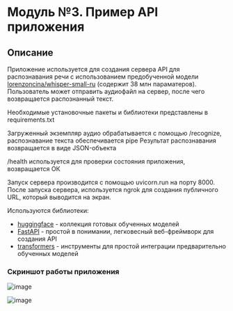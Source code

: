 # Модуль №3. Пример API приложения

## Описание
Приложение используется для создания сервера API для распознавания речи с использованием предобученной модели [lorenzoncina/whisper-small-ru](https://huggingface.co/lorenzoncina/whisper-small-ru) (содержит  38 млн параматеров).
Пользователь может отправить аудиофайл на сервер, после чего возвращается распознанный текст.

Необходимые установочные пакеты и библиотеки представлены в requirements.txt

Загруженный экземпляр аудио обрабатывается с помощью /recognize, распознавание текста обеспечивается pipe
Результат распознавания возвращается в виде JSON-объекта

/health используется для проверки состояния приложения, возвращается ОК

Запуск сервера производится с помощью uvicorn.run на порту 8000. После запуска сервера, используется ngrok для создания публичного URL, который выводится на экран.

 Используются библиотеки:

- [huggingface](https://huggingface.co) - коллекция готовых обученных моделей
- [FastAPI](https://fastapi.tiangolo.com/) - простой в понимании, легковесный веб-фреймворк для создания API
- [transformers](https://huggingface.co/docs/transformers/index) -  инструменты для простой интеграции предварительно обученных моделей

### Скриншот работы приложения
![image](https://github.com/lmnindzja/speech2textRU/assets/89553548/bd40391b-90c7-41c5-8488-d9be45794013)

![image](https://github.com/lmnindzja/speech2textRU/assets/89553548/690449ff-1164-491d-ba21-cd7281af4e3e)
